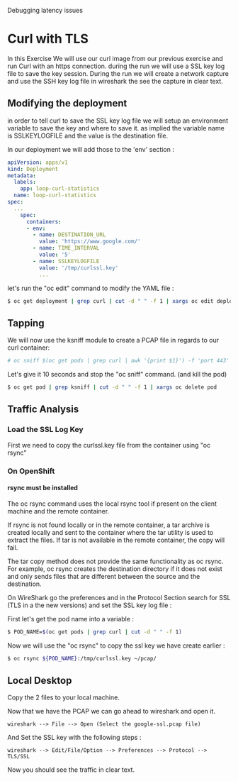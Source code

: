 Debugging latency issues

# Curl with TLS
In this Exercise We will use our curl image from our previous exercise and run Curl with an https connection.
during the run we will use a SSL key log file to save the key session. During the run we will create a network capture and use the SSH key log file in wireshark the see the capture in clear text.

## Modifying the deployment

in order to tell curl to save the SSL key log file we will setup an environment variable to save the key and where to save it.
as implied the variable name is SSLKEYLOGFILE and the value is the destination file.

In our deployment we will add those to the 'env' section :

```YAML
apiVersion: apps/v1 
kind: Deployment
metadata:
  labels:
    app: loop-curl-statistics
  name: loop-curl-statistics
spec:
  ...
    spec:
      containers:
      - env:
        - name: DESTINATION_URL
          value: 'https://www.google.com/'
        - name: TIME_INTERVAL
          value: '5' 
        - name: SSLKEYLOGFILE
          value: '/tmp/curlssl.key'
          ...
```

let's run the "oc edit" command to modify the YAML file :

```bash
$ oc get deployment | grep curl | cut -d " " -f 1 | xargs oc edit deployment
``` 

## Tapping

We will now use the ksniff module to create a PCAP file in regards to our curl container:
```bash
# oc sniff $(oc get pods | grep curl | awk '{print $1}') -f 'port 443' -p --image=$REGISTRY/admin-tools -o ~/pcap/google-ssl.pcap
```
Let's give it 10 seconds and stop the "oc sniff" command. (and kill the pod)

```bash
$ oc get pod | grep ksniff | cut -d " " -f 1 | xargs oc delete pod
```

## Traffic Analysis

### Load the SSL Log Key

First we need to copy the curlssl.key file from the container using "oc rsync"

### On OpenShift

#### rsync must be installed

The oc rsync command uses the local rsync tool if present on the client machine and the remote container.

If rsync is not found locally or in the remote container, a tar archive is created locally and sent to the container where the tar utility is used to extract the files. If tar is not available in the remote container, the copy will fail.

The tar copy method does not provide the same functionality as oc rsync. For example, oc rsync creates the destination directory if it does not exist and only sends files that are different between the source and the destination.
 

On WireShark go the preferences and in the Protocol Section search for SSL (TLS in a the new versions)
and set the SSL key log file : 

First let's get the pod name into a variable :
```bash
$ POD_NAME=$(oc get pods | grep curl | cut -d " " -f 1)
```

Now we will use the "oc rsync" to copy the ssl key we have create earlier :

```bash
$ oc rsync ${POD_NAME}:/tmp/curlssl.key ~/pcap/ 
```

## Local Desktop

Copy the 2 files to your local machine.

Now that we have the PCAP we can go ahead to wireshark and open it.

```
wireshark --> File --> Open (Select the google-ssl.pcap file)
```

And Set the SSL key with the following steps :

```
wireshark --> Edit/File/Option --> Preferences --> Protocol --> TLS/SSL
```

Now you should see the traffic in clear text.

